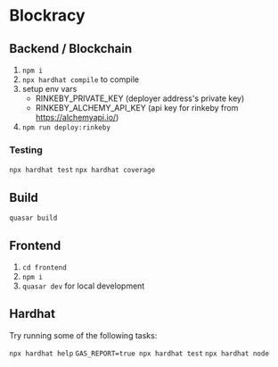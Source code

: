 # Blockracy

## Backend / Blockchain

1. `npm i`
2. `npx hardhat compile` to compile
3. setup env vars
   - RINKEBY_PRIVATE_KEY (deployer address's private key)
   - RINKEBY_ALCHEMY_API_KEY (api key for rinkeby from https://alchemyapi.io/)
4. `npm run deploy:rinkeby`

### Testing

`npx hardhat test`
`npx hardhat coverage`

## Build

`quasar build`

## Frontend

1. `cd frontend`
2. `npm i`
3. `quasar dev` for local development

## Hardhat

Try running some of the following tasks:

`npx hardhat help`
`GAS_REPORT=true npx hardhat test`
`npx hardhat node`
